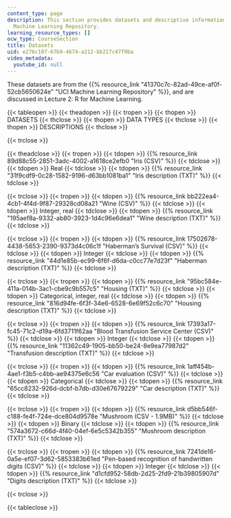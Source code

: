 ```yaml
---
content_type: page
description: This section provides datasets and descriptive information from the UCI
  Machine Learning Repository.
learning_resource_types: []
ocw_type: CourseSection
title: Datasets
uid: e276c107-67b9-4674-a212-bb217c47f9ba
video_metadata:
  youtube_id: null
---
```


These datasets are from the {{% resource_link "41370c7c-82ad-49ce-af0f-52cb5650624e" "UCI Machine Learning Repository" %}}, and are discussed in Lecture 2: R for Machine Learning.

{{< tableopen >}}
{{< theadopen >}}
{{< tropen >}}
{{< thopen >}}
DATASETS
{{< thclose >}}
{{< thopen >}}
DATA TYPES
{{< thclose >}}
{{< thopen >}}
DESCRIPTIONS
{{< thclose >}}

{{< trclose >}}

{{< theadclose >}}
{{< tropen >}}
{{< tdopen >}}
{{% resource_link 89d88c55-2851-3adc-4002-a1618ce2efb0 "Iris (CSV)" %}}
{{< tdclose >}}
{{< tdopen >}}
Real
{{< tdclose >}}
{{< tdopen >}}
{{% resource_link "31f9cdf9-0c28-1582-9196-d63bb1081ba1" "Iris description (TXT)" %}}
{{< tdclose >}}

{{< trclose >}}
{{< tropen >}}
{{< tdopen >}}
{{% resource_link bb222ea4-4cb1-4f4d-9f87-29328cd08a21 "Wine (CSV)" %}}
{{< tdclose >}}
{{< tdopen >}}
Integer, real
{{< tdclose >}}
{{< tdopen >}}
{{% resource_link "195aef8a-9332-ab80-3923-1d4c96e6dea1" "Wine description (TXT)" %}}
{{< tdclose >}}

{{< trclose >}}
{{< tropen >}}
{{< tdopen >}}
{{% resource_link 17502678-4438-5653-2390-9373d4c06c1f "Haberman’s Survival (CSV)" %}}
{{< tdclose >}}
{{< tdopen >}}
Integer
{{< tdclose >}}
{{< tdopen >}}
{{% resource_link "44d1e85b-ec99-6f6f-d6da-c0cc77e7d23f" "Haberman description (TXT)" %}}
{{< tdclose >}}

{{< trclose >}}
{{< tropen >}}
{{< tdopen >}}
{{% resource_link "95bc584e-411a-014b-3ac1-cbe9c9b557c5" "Housing (TXT)" %}}
{{< tdclose >}}
{{< tdopen >}}
Categorical, integer, real
{{< tdclose >}}
{{< tdopen >}}
{{% resource_link "816d94fe-6f3f-34e6-6528-6e69f52c6c70" "Housing description (TXT)" %}}
{{< tdclose >}}

{{< trclose >}}
{{< tropen >}}
{{< tdopen >}}
{{% resource_link 17393a17-fc45-71c2-d19a-6fd3711f62aa "Blood Transfusion Service Center (CSV)" %}}
{{< tdclose >}}
{{< tdopen >}}
Integer
{{< tdclose >}}
{{< tdopen >}}
{{% resource_link "11362c49-1905-bb50-be24-8e9ea77987d2" "Transfusion description (TXT)" %}}
{{< tdclose >}}

{{< trclose >}}
{{< tropen >}}
{{< tdopen >}}
{{% resource_link 1aff454b-4ae1-f3b5-c4bb-ae94375e6c56 "Car evaluation (CSV)" %}}
{{< tdclose >}}
{{< tdopen >}}
Categorical
{{< tdclose >}}
{{< tdopen >}}
{{% resource_link "65cc8232-926d-dcbf-b7db-d30e67679229" "Car description (TXT)" %}}
{{< tdclose >}}

{{< trclose >}}
{{< tropen >}}
{{< tdopen >}}
{{% resource_link d5bb546f-c188-fe4f-724e-dce804d9578e "Mushroom (CSV - 1.9MB)" %}}
{{< tdclose >}}
{{< tdopen >}}
Binary
{{< tdclose >}}
{{< tdopen >}}
{{% resource_link "574a3672-c66d-4f40-04ef-6e5c5342b355" "Mushroom description (TXT)" %}}
{{< tdclose >}}

{{< trclose >}}
{{< tropen >}}
{{< tdopen >}}
{{% resource_link 7241de16-0a5e-ef07-3d62-5853383b61ed "Pen-based recognition of handwritten digits (CSV)" %}}
{{< tdclose >}}
{{< tdopen >}}
Integer
{{< tdclose >}}
{{< tdopen >}}
{{% resource_link "d1cfd952-58db-2d25-2fd9-21b39805907d" "Digits description (TXT)" %}}
{{< tdclose >}}

{{< trclose >}}

{{< tableclose >}}